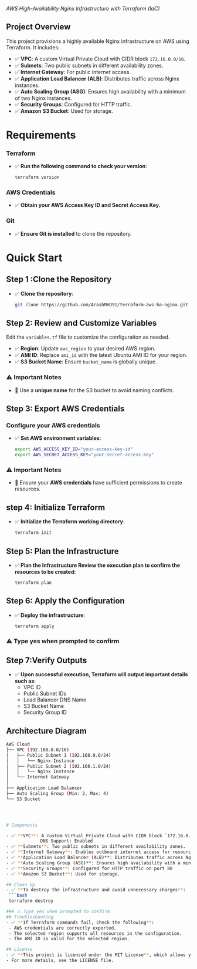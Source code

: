 *AWS High-Availability Nginx Infrastructure with Terraform (IaC)*

## Project Overview
This project provisions a highly available Nginx infrastructure on AWS using Terraform. It includes:

- ✅ **VPC**: A custom Virtual Private Cloud with CIDR block `172.16.0.0/16`.  
- ✅ **Subnets**: Two public subnets in different availability zones.  
- ✅ **Internet Gateway**: For public internet access.  
- ✅ **Application Load Balancer (ALB)**: Distributes traffic across Nginx instances.  
- ✅ **Auto Scaling Group (ASG)**: Ensures high availability with a minimum of two Nginx instances.  
- ✅ **Security Groups**: Configured for HTTP traffic.  
- ✅ **Amazon S3 Bucket**: Used for storage.  

# Requirements
### Terraform  
- ✅ **Run the following command to check your version**:  
  ```bash
  terraform version
### AWS Credentials  
- ✅ **Obtain your AWS Access Key ID and Secret Access Key.**
### Git  
- ✅ **Ensure Git is installed** to clone the repository.

# Quick Start

 ## Step 1 :Clone the Repository  

- ✅ **Clone the repository**:  
  ```bash
  git clone https://github.com/ArashMHD91/terraform-aws-ha-nginx.git

 ## Step 2: Review and Customize Variables  
 Edit the `variables.tf` file to customize the configuration as needed.  

- ✅ **Region**: Update `aws_region` to your desired AWS region.  
- ✅ **AMI ID**: Replace `ami_id` with the latest Ubuntu AMI ID for your region.  
- ✅ **S3 Bucket Name**: Ensure `bucket_name` is globally unique.  

### ⚠️ Important Notes  
- 🚀 Use a **unique name** for the S3 bucket to avoid naming conflicts.  

## Step 3: Export AWS Credentials  
### Configure your AWS credentials  

- ✅ **Set AWS environment variables**:  
  ```bash
  export AWS_ACCESS_KEY_ID="your-access-key-id"
  export AWS_SECRET_ACCESS_KEY="your-secret-access-key"
### ⚠️ Important Notes  
- 🚀 Ensure your **AWS credentials** have sufficient permissions to create resources.

 ## step 4: Initialize Terraform  
- ✅ **Initialize the Terraform working directory**:  
  ```bash
  terraform init

 ##  Step 5: Plan the Infrastructure
- ✅ **Plan the Infrastructure Review the execution plan to confirm the resources to be created:**  
  ```bash
  terraform plan

 ## Step 6: Apply the Configuration  
- ✅ **Deploy the infrastructure**:  
  ```bash
  terraform apply
### ⚠️ Type yes when prompted to confirm
 ## Step 7:Verify Outputs  
- ✅ **Upon successful execution, Terraform will output important details such as**:  
  - VPC ID  
  - Public Subnet IDs  
  - Load Balancer DNS Name  
  - S3 Bucket Name  
  - Security Group ID
 ## Architecture Diagram
 ```bash
AWS Cloud  
├── VPC (192.168.0.0/16)  
│   ├── Public Subnet 1 (192.168.0.0/24)  
│   │   └── Nginx Instance  
│   ├── Public Subnet 2 (192.168.1.0/24)  
│   │   └── Nginx Instance  
│   └── Internet Gateway  
│  
├── Application Load Balancer  
├── Auto Scaling Group (Min: 2, Max: 4)  
└── S3 Bucket  




# Components
 
- ✅ **VPC**: A custom Virtual Private Cloud with CIDR block `172.16.0.0/16`.
              DNS Support: Enabled  
- ✅ **Subnets**: Two public subnets in different availability zones.  
- ✅ **Internet Gateway**: Enables outbound internet access for resources within the VPC.
- ✅ **Application Load Balancer (ALB)**: Distributes traffic across Nginx instances.  
- ✅ **Auto Scaling Group (ASG)**: Ensures high availability with a minimum of two Nginx instances.  
- ✅ **Security Groups**: Configured for HTTP traffic on port 80  
- ✅ **Amazon S3 Bucket**: Used for storage.  

## Clean Up  
- ✅ **To destroy the infrastructure and avoid unnecessary charges**:  
  ```bash
  terraform destroy

### ⚠️ Type yes when prompted to confirm
## Troubleshooting  
- ✅ **If Terraform commands fail, check the following**:  
  - AWS credentials are correctly exported.  
  - The selected region supports all resources in the configuration.  
  - The AMI ID is valid for the selected region.  

## License  
- ✅ **This project is licensed under the MIT License**, which allows you to use, modify, and distribute the code for personal or commercial purposes as long as proper attribution is given.  
 - For more details, see the LICENSE file. 
